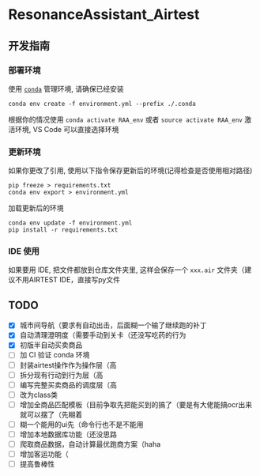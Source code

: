 # ResonanceAssistant_Airtest

## 开发指南

### 部署环境

使用 [`conda`](https://www.anaconda.com/) 管理环境, 请确保已经安装

```shell
conda env create -f environment.yml --prefix ./.conda
```

根据你的情况使用 `conda activate RAA_env` 或者 `source activate RAA_env` 激活环境, VS Code 可以直接选择环境

### 更新环境

如果你更改了引用, 使用以下指令保存更新后的环境(记得检查是否使用相对路径)

```shell
pip freeze > requirements.txt
conda env export > environment.yml
```

加载更新后的环境

```shell
conda env update -f environment.yml
pip install -r requirements.txt
```

### IDE 使用

如果要用 IDE, 把文件都放到仓库文件夹里, 这样会保存一个 `xxx.air` 文件夹（建议不用AIRTEST IDE，直接写py文件

## TODO

- [x] 城市间导航（要求有自动出击，后面糊一个输了继续跑的补丁
- [x] 自动清理澄明度（需要手动到关卡（还没写吃药的行为
- [x] 初版半自动买卖商品
- [ ] 加 CI 验证 conda 环境
- [ ] 封装airtest操作作为操作层（高
- [ ] 拆分现有行动到行为层（高
- [ ] 编写完整买卖商品的调度层（高
- [ ] 改为class类
- [ ] 增加全商品匹配模板（目前争取先把能买到的搞了（要是有大佬能搞ocr出来就可以摆了（先糊着
- [ ] 糊一个能用的ui先（命令行也不是不能用
- [ ] 增加本地数据库功能（还没思路
- [ ] 爬取商品数据，自动计算最优跑商方案（haha
- [ ] 增加客运功能（
- [ ] 提高鲁棒性

